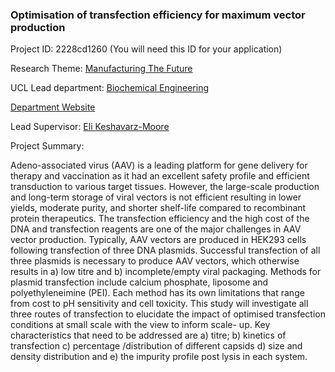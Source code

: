 ### Optimisation of transfection efficiency for maximum vector production

Project ID: 2228cd1260
(You will need this ID for your application)

Research Theme: [Manufacturing The Future](../themes/manufacturing-the-future.md)

UCL Lead department: [Biochemical Engineering](../departments/biochemical-engineering.md)

[Department Website](https://www.ucl.ac.uk/biochemical-engineering)

Lead Supervisor: [Eli Keshavarz-Moore](https://profiles.ucl.ac.uk/6669)

Project Summary:

Adeno-associated virus (AAV)  is  a leading platform for gene delivery for therapy and vaccination as it had an excellent safety profile and efficient transduction to various target tissues. However, the large-scale production and long-term storage of viral vectors is not efficient resulting in lower yields, moderate purity, and shorter shelf-life compared to recombinant protein therapeutics. 
The transfection efficiency and the high cost of the DNA and transfection reagents are one of the  major challenges in  AAV vector production. Typically, AAV vectors are produced in HEK293 cells following transfection of three DNA plasmids. Successful transfection of all three plasmids is necessary to produce AAV vectors, which otherwise results in  a) low titre and b) incomplete/empty viral packaging. Methods for plasmid transfection include calcium phosphate, liposome and  polyethyleneimine (PEI). Each method has its own limitations that range from cost to pH sensitivity and cell toxicity.
This study will investigate all three routes of transfection to elucidate the impact of optimised transfection conditions at small scale with the view to inform scale- up. Key characteristics that need to be addressed are a) titre; b) kinetics of transfection c) percentage /distribution of different capsids d) size and density distribution and e) the impurity profile post lysis in each system.
